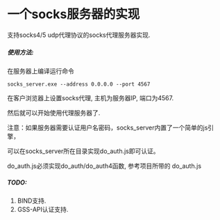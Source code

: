 一个socks服务器的实现
=====================

支持socks4/5 udp代理协议的socks代理服务器实现.


##### 使用方法:

在服务器上编译运行命令

```
socks_server.exe --address 0.0.0.0 --port 4567
```

在客户浏览器上设置socks代理, 主机为服务器IP, 端口为4567.

然后就可以开始使用代理服务器了.

注意：如果服务器需要认证用户名密码，socks_server内置了一个简单的js引擎，

可以在socks_server所在目录实现do_auth.js即可认证。

do_auth.js必须实现do_auth/do_auth4函数, 参考项目所带的 do_auth.js


##### TODO: 

1. BIND支持.
2. GSS-API认证支持.

